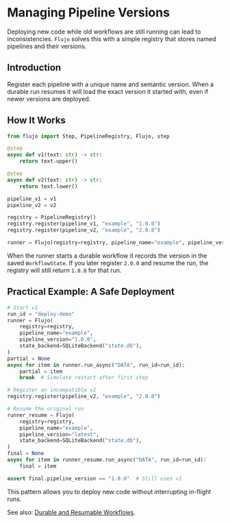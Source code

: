 # Managing Pipeline Versions

Deploying new code while old workflows are still running can lead to inconsistencies. `Flujo` solves this with a simple registry that stores named pipelines and their versions.

## Introduction

Register each pipeline with a unique name and semantic version. When a durable run resumes it will load the exact version it started with, even if newer versions are deployed.

## How It Works

```python
from flujo import Step, PipelineRegistry, Flujo, step

@step
async def v1(text: str) -> str:
    return text.upper()

@step
async def v2(text: str) -> str:
    return text.lower()

pipeline_v1 = v1
pipeline_v2 = v2

registry = PipelineRegistry()
registry.register(pipeline_v1, "example", "1.0.0")
registry.register(pipeline_v2, "example", "2.0.0")

runner = Flujo(registry=registry, pipeline_name="example", pipeline_version="1.0.0")
```

When the runner starts a durable workflow it records the version in the saved `WorkflowState`. If you later register `2.0.0` and resume the run, the registry will still return `1.0.0` for that run.

## Practical Example: A Safe Deployment

```python
# Start v1
run_id = "deploy-demo"
runner = Flujo(
    registry=registry,
    pipeline_name="example",
    pipeline_version="1.0.0",
    state_backend=SQLiteBackend("state.db"),
)
partial = None
async for item in runner.run_async("DATA", run_id=run_id):
    partial = item
    break  # Simulate restart after first step

# Register an incompatible v2
registry.register(pipeline_v2, "example", "2.0.0")

# Resume the original run
runner_resume = Flujo(
    registry=registry,
    pipeline_name="example",
    pipeline_version="latest",
    state_backend=SQLiteBackend("state.db"),
)
final = None
async for item in runner_resume.run_async("DATA", run_id=run_id):
    final = item

assert final.pipeline_version == "1.0.0"  # Still uses v1
```

This pattern allows you to deploy new code without interrupting in-flight runs.

See also: [Durable and Resumable Workflows](durable_workflows.md).
